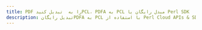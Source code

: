 ---title: PDF را به  تبدیل کنیدPCL، PDFA به PCL مبدل رایگان یا Perl SDKdescription: تبدیل رایگانPDFA به PCL با استفاده از Perl Cloud APIs & SDK همچنین اسناد PDF را در Cloud ایجاد، ویرایش و رندر کنید.---